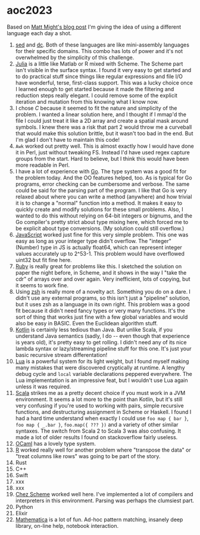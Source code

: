 # aoc2023
Based on
[Matt Might's blog post](https://matt.might.net/articles/26-languages-part1/)
I'm giving the idea of using a different language each day a shot.

1. [sed](https://en.wikipedia.org/wiki/Sed) and
   [dc](https://en.wikipedia.org/wiki/Dc_%28computer_program%29).  Both of
   these languages are like mini-assembly languages for their specific domains.
   This combo has lots of power and it's not overwhelmed by the simplicity of
   this challenge.
2. [Julia](https://julialang.org/) is a little like Matlab or R mixed with
   Scheme.  The Scheme part isn't visible in the surface syntax.  I found it
   very easy to get started and to do practical stuff since things like regular
   expressions and file I/O have wonderful, terse, first-class support.  This
   was a lucky choice once I learned enough to get started because it made the
   filtering and reduction steps really elegant.  I could remove some of the
   explicit iteration and mutation from this knowing what I know now.
3. I chose *C* because it seemed to fit the nature and simplicity of the
   problem.  I wanted a linear solution here, and I thought if I mmap'd the
   file I could just treat it like a 2D array and create a spatial mask around
   symbols.  I knew there was a risk that part 2 would throw me a curveball
   that would make this solution brittle, but it wasn't too bad in the end.
   But I'm glad I don't have to maintain this code!
4. `Awk` worked out pretty well.  This is almost exactly how I would have done
   it in Perl, just without tweaking FS.  Instead I'd have used regex capture
   groups from the start.  Hard to believe, but I think this would have been
   more readable in Perl.
5. I have a lot of experience with [Go](https://go.dev/).  The type system was
   a good fit for the problem today.  And the OO features helped, too.  As is
   typical for Go programs, error checking can be cumbersome and verbose.  The
   same could be said for the parsing part of the program.  I like that Go is
   very relaxed about where you can write a method (anywhere) and how trivial
   it is to change a "normal" function into a method.  It makes it easy to
   quickly create and modify solutions for these small problems.  Also, I
   wanted to do this without relying on 64-bit integers or bignums, and the Go
   compiler's pretty strict about type mixing here, which forced me to be
   explicit about type conversions.  (My solution could still overflow.)
6. [JavaScript](https://developer.mozilla.org/en-US/docs/Web/javascript) worked
   just fine for this very simple problem.  This one was easy as long as your
   integer type didn't overflow.  The "integer" (Number) type in JS is actually
   float64, which can represent integer values accurately up to 2^53-1.  This
   problem would have overflowed uint32 but fit fine here.
7. [Ruby](https://www.ruby-lang.org/) is really great for problems like this.
   I sketched the solution on paper the night before, in Scheme, and it shows
   in the way I "take the cdr" of arrays over and over again.  Very
   inefficient, lots of copying, but it seems to work fine.
8. Using [zsh](https://www.zsh.org/) is really more of a novelty act.
   Something you do on a dare.  I didn't use any external programs, so this
   isn't just a "pipeline" solution, but it uses zsh as a language in its own
   right.  This problem was a good fit because it didn't need fancy types or
   very many functions.  It's the sort of thing that works just fine with a few
   global variables and would also be easy in BASIC.  Even the Euclidean
   algorithm stuff.
9. [Kotlin](https://kotlinlang.org/) is certainly less tedious than Java.  But
   unlike Scala, if you understand Java semantics (sadly, I do -- even though
   that experience is years old), it's pretty easy to get rolling.  I didn't
   need any of its nice lambda syntax or lazy/streaming pipeline stuff for this
   one.  It's just your basic recursive stream differentation!
10. [Lua](https://www.lua.org/) is a powerful system for its light weight, but
    I found myself making many mistakes that were discovered cryptically at
    runtime.  A lengthy debug cycle and `local` variable declarations peppered
    everywhere.  The Lua implementation is an impressive feat, but I wouldn't
    use Lua again unless it was required.
11. [Scala](https://www.scala-lang.org/) strikes me as a pretty decent choice
    if you must work in a JVM environment.  It seems a lot more to the point
    than Kotlin, but it's still very confusing if you're used to working with
    pairs, simple recursive functions, and destructuring assignment in Scheme
    or Haskell.  I found I had a hard time understand when exactly I could use
    `foo map { bar }`, `foo map { _.bar }`, `foo.map({ ??? })` and a variety of
    other similar syntaxes.  The switch from Scala 2 to Scala 3 was also
    confusing.  It made a lot of older results I found on stackoverflow fairly
    useless.
12. [OCaml](https://ocaml.org/) has a lovely type system.
13. [R](https://www.r-project.org/) worked really well for another problem
    where "transpose the data" or "treat columns like rows" was going to be
    part of the story.
14. Rust
15. C++
16. Swift
17. xxx
18. xxx
19. [Chez Scheme](https://cisco.github.io/ChezScheme/) worked well here.  I've
    implemented a lot of compilers and interpreters in this environment.
    Parsing was perhaps the clumsiest part.
20. Python
21. Elixir
22. [Mathematica](https://www.wolfram.com/mathematica/) is a lot of fun.
    Ad-hoc pattern matching, insanely deep library, on-line help, notebook
    interaction.
